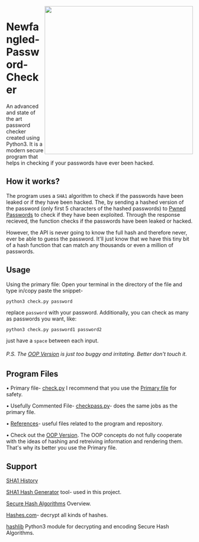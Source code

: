 <img src="https://chromeunboxed.com/wp-content/uploads/2019/10/GooglePasswordManagerCheckup.jpg" width="400" align="right"/>

# Newfangled-Password-Checker
An advanced and state of the art password checker created using Python3. It is a modern secure program that helps in checking if your passwords have ever been hacked. 

## How it works?

The program uses a ```SHA1``` algorithm to check if the passwords have been leaked or if they have been hacked. The, by sending a hashed version of the password (only first 5 characters of the hashed passwords) to [Pwned Passwords](https://haveibeenpwned.com/Passwords) to check if they have been exploited. Through the response recieved, the function checks if the passwords have been leaked or hacked.

However, the API is never going to know the  full hash and therefore never, ever be able to guess the password. It'll just know that we have this tiny bit of a hash function that can match any thousands or even a million of passwords.

## Usage
Using the primary file: Open your terminal in the directory of the file and type in/copy paste the snippet- 
   ```
   python3 check.py password
   ```
replace ```password``` with your password. Additionally, you can check as many as passwords you want, like: 
```
python3 check.py password1 password2
```
just have a `space` between each input.

###### P.S. The [OOP Version](https://github.com/adrinorosario/Newfangled-Password-Checker/blob/main/OOP%20Version/checker.py) is just too buggy and irritating. Better don't touch it.
## Program Files
• Primary file- [check.py](https://github.com/adrinorosario/Newfangled-Password-Checker/blob/main/check.py)
 I recommend that you use the [Primary file](https://github.com/adrinorosario/Newfangled-Password-Checker/blob/main/check.py) for safety.  

• Usefully Commented File- [checkpass.py](https://github.com/adrinorosario/Newfangled-Password-Checker/blob/main/References/checkpass.py)- does the same jobs as the primary file.

• [References](https://github.com/adrinorosario/Newfangled-Password-Checker/tree/main/References)- useful files related to the program and repository.

• Check out the [OOP Version](https://github.com/adrinorosario/Newfangled-Password-Checker/blob/main/OOP%20Version/checker.py). The OOP concepts do not fully cooperate with the ideas of hashing and retreiving information and rendering them. That's why its better you use the Primary file.

## Support
[SHA1 History](https://en.m.wikipedia.org/wiki/SHA-1)

[SHA1 Hash Generator]( https://passwordsgenerator.net/sha1-hash-generator/) tool- used in this project.

[Secure Hash Algorithms](https://brilliant.org/wiki/secure-hashing-algorithms/) Overview.

[Hashes.com](https://hashes.com/en/decrypt/hash)- decrypt all kinds of hashes.

[hashlib](https://docs.python.org/3/library/hashlib.html) Python3 module for decrypting and encoding Secure Hash Algorithms.

